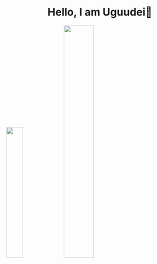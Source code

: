 <h1 align=center><b>Hello, I am Uguudei👋</b></h1>

<!--
**Uguudei/uguudei** is a ✨ _special_ ✨ repository because its `README.md` (this file) appears on your GitHub profile.

Here are some ideas to get you started:

- 🔭 I’m currently working on ...
- 🌱 I’m currently learning ...
- 👯 I’m looking to collaborate on ...
- 🤔 I’m looking for help with ...
- 💬 Ask me about ...
- 📫 How to reach me: ...
- 😄 Pronouns: ...
- ⚡ Fun fact: ...
-->

<p float="middle">
  <img src="https://github-readme-stats.vercel.app/api?username=uguudei&hide_rank=true&hide_title=true&count_private=true&hide_border=true&show_icons=true&theme=dracula&hide=stars,prs"  width=30%/>
  <img src="https://github-readme-stats.vercel.app/api/top-langs/?username=uguudei&hide_title=true&layout=compact&langs_count=3&hide_border=true&theme=dracula&show_icons=true&exclude_repo=jupyter-notebooks" width=40%/>
</p>
